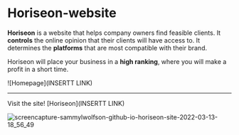 # Horiseon-website

**Horiseon** is a website that helps company owners find feasible clients. It **controls** the online opinion that their clients will have access to. It determines the **platforms** that are most compatible with their brand. 

Horiseon will place your business in a **high ranking**, where you will make a profit in a short time.


 ![Homepage](INSERTT LINK)
 _____________________________________________________________________
 Visit the site! [Horiseon](INSERTT LINK)
 
 
 ![screencapture-sammylwolfson-github-io-horiseon-site-2022-03-13-18_56_49](https://user-images.githubusercontent.com/87670761/158091954-2c918d04-b3c9-4c64-94ad-ba4f18afab59.png)

